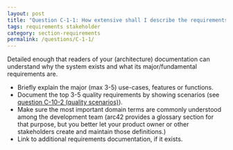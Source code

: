 ```yaml
---
layout: post
title: "Question C-1-1: How extensive shall I describe the requirements of the system?"
tags: requirements stakeholder
category: section-requirements
permalink: /questions/C-1-1/
---
```


Detailed enough that readers of your (architecture) documentation can understand
why the system exists and what its major/fundamental requirements are.

* Briefly explain the major (max 3-5) use-cases, features or functions.
* Document the top 3-5 quality requirements by showing scenarios (see [question C-10-2 (quality scenarios)](/questions/C-10-2)).
* Make sure the most important domain terms are commonly understood
among the development team (arc42 provides a glossary section for that purpose,
  but you better let your product owner or other stakeholders create and maintain
  those definitions.)
* Link to additional requirements documentation, if it exists.
